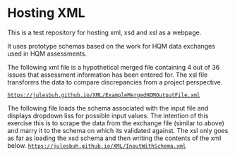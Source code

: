 # Hosting XML
This is a test repository for hosting xml, xsd and xsl as a webpage. 

It uses prototype schemas based on the work for HQM data exchanges used in HQM assessments.

The following xml file is a hypothetical merged file containing 4 out of 36 issues that assessment information has been entered for. The xsl file transforms the data to compare discrepancies from a project perspective. 

[`https://julesbuh.github.io/XML/ExampleMergedHQMOutputFile.xml`](https://julesbuh.github.io/XML/ExampleMergedHQMOutputFile.xml)

The following file loads the schema associated with the input file and displays dropdown liss for possible input values. The intention of this exercise this is to scrape the data from the exchange file (similar to above) and marry it to the schema on which its validated against. The xsl only goes as far as loading the xsd schema and then writing the contents of the xml below.
[`https://julesbuh.github.io/XML/InputWithSchema.xml`](https://julesbuh.github.io/XML/InputWithSchema.xml)
